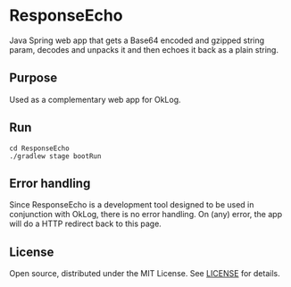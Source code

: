 # ResponseEcho

Java Spring web app that gets a Base64 encoded and gzipped string param, decodes  and unpacks it and then echoes it back as a plain string. 

## Purpose

Used as a complementary web app for OkLog.

## Run

```
cd ResponseEcho
./gradlew stage bootRun
```

## Error handling

Since ResponseEcho is a development tool designed to be used in conjunction with OkLog, there is no error handling. On (any) error, the app will do a HTTP redirect back to this page.

## License

Open source, distributed under the MIT License. See [LICENSE](LICENSE) for details.
